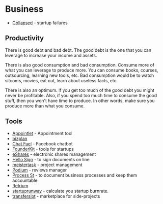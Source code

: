 # Business

- [Collapsed](https://collapsed.co/) - startup failures

## Productivity

There is good debt and bad debt. The good debt is the one that you can leverage to increase your income and assets. 

There is also good consumption and bad consumption. Consume more of what you can leverage to produce more. You can consume books, courses, outsourcing, learning new tools, etc. Bad consumption would be to watch sitcoms, movies, eat out, learn about useless facts, etc.

There is also an optimum. If you get too much of the good debt you might never be profitable. Also, if you spend too much time to consume the good stuff, then you won't have time to produce. In other words, make sure you produce more than what you consume.

## Tools

- [Appointlet](https://www.appointlet.com/) - Appointment tool
- [bizplan](https://www.bizplan.com/)
- [Chat Fuel](https://chatfuel.com/) - Facebook chatbot
- [FounderKit](https://founderkit.com) - tools for startups
- [eShares](https://esharesinc.com/) - electronic shares management
- [Hello Sign](https://www.hellosign.com/) - to sign documents on line
- [meistertask](https://www.meistertask.com/) - project management
- [Podium](https://www.podium.com/) - reviews manager
- [Process St](https://www.process.st/) - to document business processes and keep them accountable
- [Retrium](https://www.retrium.com/)
- [startuprunway](https://www.startuprunway.io) - calculate you startup burnrate.
- [transferslot](https://transferslot.com/) - marketplace for side-projects

